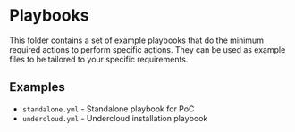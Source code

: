 Playbooks
=========

This folder contains a set of example playbooks that do the minimum required
actions to perform specific actions. They can be used as example files to be
tailored to your specific requirements.

Examples
--------

* `standalone.yml` - Standalone playbook for PoC
* `undercloud.yml` - Undercloud installation playbook
